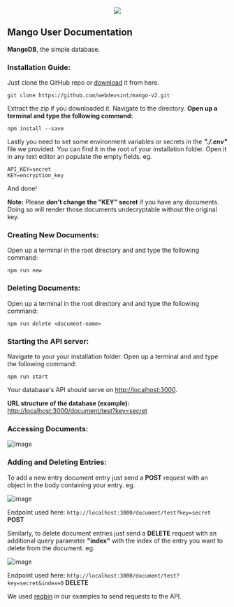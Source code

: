 <p align="center"><img src="https://cdn.discordapp.com/attachments/773953073272848386/907001591159218247/video_image__2_-removebg-preview.png"></img></p>

## Mango User Documentation

**MangoDB**, the simple database.

### Installation Guide: <a name="install"></a>

Just clone the GitHub repo or [download](https://github.com/webdevsint/mango-v2/archive/refs/heads/main.zip) it from here.

```
git clone https://github.com/webdevsint/mango-v2.git
```

Extract the zip if you downloaded it. Navigate to the directory. **Open up a terminal and type the following command:**

```
npm install --save
```

Lastly you need to set some <a name="env">environment variables</a> or secrets in the **_"./.env"_** file we provided. You can find it in the root of your installation folder. Open it in any text editor an populate the empty fields. eg.

```
API_KEY=secret
KEY=encryption_key
```

And done!

**Note:** Please **don't change the "KEY" secret** if you have any documents. Doing so will render those documents undecryptable without the original key.

### Creating New Documents:

Open up a terminal in the root directory and and type the following command:

```
npm run new
```

### Deleting Documents:

Open up a terminal in the root directory and and type the following command:

```
npm run delete <document-name>
```

### Starting the API server:

Navigate to your your installation folder. Open up a terminal and and type the following command:

```
npm run start
```

Your database's API should serve on [http://localhost:3000](#).

**URL structure of the database (example):** [http://localhost:3000/document/test?key=secret](#)

### Accessing Documents:

![image](https://user-images.githubusercontent.com/67751528/170007432-56d9fd2d-c272-42f7-900a-f0a099d67b91.png)

### Adding and Deleting Entries:

To add a new entry document entry just send a **POST** request with an object in the body containing your entry. eg.

![image](https://user-images.githubusercontent.com/67751528/170007882-e82d306d-0309-4b3d-859c-53a214d2ec7e.png)

Endpoint used here:
`http://localhost:3000/document/test?key=secret` **POST**

Similarly, to delete document entries just send a **DELETE** request with an additional query parameter **"index"** with the index of the entry you want to delete from the document. eg.

![image](https://user-images.githubusercontent.com/67751528/170007934-f931d9a5-c4bd-40f6-a3c6-28f327419547.png)

Endpoint used here:
`http://localhost:3000/document/test?key=secret&index=0` **DELETE**

We used [reqbin](https://reqbin.com) in our examples to send requests to the API.
